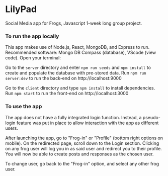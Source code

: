 # LilyPad
Social Media app for Frogs, Javascript 1-week long group project.

### To run the app locally
This app makes use of Node.js, React, MongoDB, and Express to run. Recommended software: Mongo DB Compass (database), VScode (view code). Open your terminal:

Go to the ```server``` directory and enter ```npm run seeds``` and ```npm install``` to create and populate the database with pre-stored data.
Run ```npm run server:dev``` to run the back-end on http://localhost:9000

Go to the ```client``` directory and type ```npm install``` to install dependencies.
Run ```npm start``` to run the front-end on http://localhost:3000

### To use the app
The app does not have a fully integrated login function. Instead, a pseudo-login feature was put in place to allow interaction with the app as different users.

After launching the app, go to "Frog-in" or "Profile" (bottom right options on mobile). On the redirected page, scroll down to the Login section. Clicking on any frog user will log you in as said user and redirect you to their profile. You will now be able to create posts and responses as the chosen user.

To change user, go back to the "Frog-in" option, and select any other frog user.
